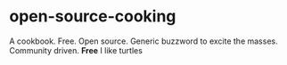 # open-source-cooking

A cookbook. Free. Open source. Generic buzzword to excite the masses. Community driven. **Free**
I like turtles

